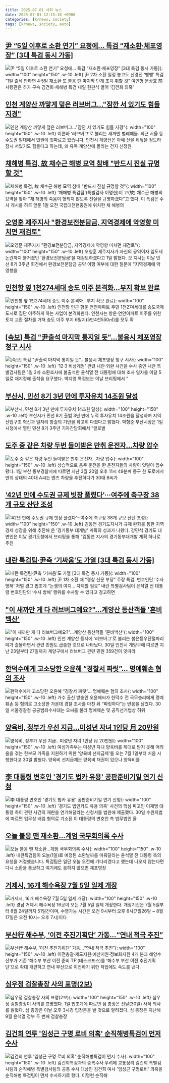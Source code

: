 ```yaml
---
title: 2025.07.01 사회 뉴스
date: 2025-07-01 12:15:16 +0900
categories: [krnews, society]
tags: [krnews, society, auto]
---
```

## [尹 “5일 이후로 소환 연기” 요청에… 특검 “재소환·체포영장” [3대 특검 동시 가동]](https://n.news.naver.com/mnews/article/022/0004047799)

![尹 “5일 이후로 소환 연기” 요청에… 특검 “재소환·체포영장” [3대 특검 동시 가동]](https://mimgnews.pstatic.net/image/origin/022/2025/07/01/4047799.jpg?type=nf220_150){: width="100" height="150" .w-10 .left}
尹 2차 소환 일정 놓고도 신경전 ‘팽팽’ 특검 “1일 출석 안하면 4·5일 재소환 또 불응 땐 마지막 단계 조치 취할 것” 여인형·문상호 前 사령관은 추가 구속 김건희·채해병 특검 내일 현판식 열어 ‘김건희 의혹’

## [인천 계양산 까맣게 덮은 러브버그…"잠깐 서 있기도 힘들 지경"](https://n.news.naver.com/mnews/article/448/0000539041)

![인천 계양산 까맣게 덮은 러브버그…"잠깐 서 있기도 힘들 지경"](https://mimgnews.pstatic.net/image/origin/448/2025/07/01/539041.jpg?type=nf220_150){: width="100" height="150" .w-10 .left}
이른바 ‘러브버그’로 불리는 새까만 벌레떼들. 최근 서울 등 수도권 일대에서 민원이 잇따르고 있습니다. 인천시 계양산은 아예 산을 뒤덮을 정도라 잠시 서있기도 힘들다고 하는데, 왜 유독 계양산에 몰리는 건지 신정원

## [채해병 특검, 故 채수근 해병 묘역 참배 "반드시 진실 규명할 것"](https://n.news.naver.com/mnews/article/008/0005215258)

![채해병 특검, 故 채수근 해병 묘역 참배 "반드시 진실 규명할 것"](https://mimgnews.pstatic.net/image/origin/008/2025/07/01/5215258.jpg?type=nf220_150){: width="100" height="150" .w-10 .left}
'채해병 특검팀'(특별검사 이명현)이 고(故) 채수근 해병의 묘역을 찾아 "채 해병의 죽음이 헛되지 않도록 진실을 규명하겠다"고 했다. 이 특검은 수사 개시를 하루 앞둔 1일 오전 국립대전현충원에 위치한 채 해병의

## [오영훈 제주지사 "환경보전분담금, 지역경제에 악영향 미치면 재검토"](https://n.news.naver.com/mnews/article/421/0008342958)

![오영훈 제주지사 "환경보전분담금, 지역경제에 악영향 미치면 재검토"](https://mimgnews.pstatic.net/image/origin/421/2025/07/01/8342958.jpg?type=nf220_150){: width="100" height="150" .w-10 .left}
오영훈 제주지사가 자신의 공약이자 입도세 논란까지 불거졌던 '환경보전분담금'을 재검토하겠다고 1일 밝혔다. 오 지사는 이날 민선 8기 3주년 회견에서 환경보전분담금 공약 이행 여부에 대한 질문에 "지역경제에 악영향을

## [인천항 옆 1천274세대 송도 이주 본격화…부지 확보 완료](https://n.news.naver.com/mnews/article/001/0015479805)

![인천항 옆 1천274세대 송도 이주 본격화…부지 확보 완료](https://mimgnews.pstatic.net/image/origin/001/2025/07/01/15479805.jpg?type=nf220_150){: width="100" height="150" .w-10 .left}
인천항 인근 항운·연안아파트 주민 1천274세대를 송도국제도시로 집단 이주하게 하는 사업이 본격화한다. 인천시는 항운·연안아파트 이주를 위한 토지 교환 절차를 거쳐 송도 이주 부지 6필지(5만4천550㎡)를 모두 확

## [[속보] 특검 "尹출석 마지막 통지일 듯"…불응시 체포영장 청구 시사](https://n.news.naver.com/mnews/article/025/0003452007)

![[속보] 특검 "尹출석 마지막 통지일 듯"…불응시 체포영장 청구 시사](https://mimgnews.pstatic.net/image/origin/025/2025/07/01/3452007.jpg?type=nf220_150){: width="100" height="150" .w-10 .left}
'12·3 비상계엄' 관련 내란·외환 사건을 수사 중인 내란 특별검사팀은 1일 2차 소환조사에 불출석한 윤석열 전 대통령에 대해 조사 일자를 이달 5일로 재지정해 출석을 요구했다. 박지영 특검보는 이날 브리핑에서 "

## [부산시, 민선 8기 3년 만에 투자유치 14조원 달성](https://n.news.naver.com/mnews/article/005/0001786737)

![부산시, 민선 8기 3년 만에 투자유치 14조원 달성](https://mimgnews.pstatic.net/image/origin/005/2025/07/01/1786737.jpg?type=nf220_150){: width="100" height="150" .w-10 .left}
부산시가 민선 8기 출범 3년 만에 누적 투자유치 14조원을 달성하며 지역 산업구조 혁신과 일자리 창출의 기반을 확고히 다졌다고 밝혔다. 박형준 부산시장은 1일 시청에서 열린 민선 8기 3주년 기자간담회에서 “글로벌

## [도주 중 같은 차량 두번 들이받은 만취 운전자…차량 압수](https://n.news.naver.com/mnews/article/001/0015479918)

![도주 중 같은 차량 두번 들이받은 만취 운전자…차량 압수](https://mimgnews.pstatic.net/image/origin/001/2025/07/01/15479918.jpg?type=nf220_150){: width="100" height="150" .w-10 .left}
상습적으로 음주 운전을 한 운전자들의 차량이 잇달아 압수됐다. 1일 부산 동부경찰서에 따르면 지난 3월 20일 오후 11시 49분께 동구 한 도로에서 만취 상태의 40대 A씨는 벤츠 차량을 후진하다가 30대 B씨가

## [‘42년 만에 수도권 규제 빗장 풀렸다’···여주에 축구장 38개 규모 산단 조성](https://n.news.naver.com/mnews/article/081/0003553996)

![‘42년 만에 수도권 규제 빗장 풀렸다’···여주에 축구장 38개 규모 산단 조성](https://mimgnews.pstatic.net/image/origin/081/2025/07/01/3553996.jpg?type=nf220_150){: width="100" height="150" .w-10 .left}
김동연 경기도지사가 규제 완화를 통한 지역경제 성장을 위해 추진해 온 ‘경기동부 대개발’ 계획의 성과가 나왔다. 강민석 경기도 대변인은 이날 경기도청에서 브리핑을 통해 “김동연 지사의 경기동부대개발 계획 하나로 추진

## [내란 특검팀·尹측 ‘기싸움’도 가열 [3대 특검 동시 가동]](https://n.news.naver.com/mnews/article/022/0004047700)

![내란 특검팀·尹측 ‘기싸움’도 가열 [3대 특검 동시 가동]](https://mimgnews.pstatic.net/image/origin/022/2025/06/30/4047700.jpg?type=nf220_150){: width="100" height="150" .w-10 .left}
尹 1차 소환 때 “경찰 신문 부당” 주장 특검, 변호인단 ‘수사 방해’ 처벌 경고 법조계 “논쟁의 여지… 자제할 필요” 내란 특별검사팀이 윤석열 전 대통령 변호인단의 ‘수사 방해’ 행위를 수사할 수 있다고 경고하면

## ["이 새까만 게 다 러브버그예요?"…계양산 등산객들 '혼비백산'](https://n.news.naver.com/mnews/article/031/0000944659)

!["이 새까만 게 다 러브버그예요?"…계양산 등산객들 '혼비백산'](https://mimgnews.pstatic.net/image/origin/031/2025/06/30/944659.jpg?type=nf220_150){: width="100" height="150" .w-10 .left}
인천 계양산 등지에 '러브버그'로 불리는 붉은등우단털파리 떼가 출몰하면서 관련 민원도 급증한 것으로 나타났다. 30일 인천시 계양구에 따르면 지난 23일부터 27일까지 계양구에서 러브버그 관련 민원 359건이 잇따라

## [한덕수에게 고소당한 오윤혜 “경찰서 짜릿”… 명예훼손 혐의 조사](https://n.news.naver.com/mnews/article/366/0001088906)

![한덕수에게 고소당한 오윤혜 “경찰서 짜릿”… 명예훼손 혐의 조사](https://mimgnews.pstatic.net/image/origin/366/2025/07/01/1088906.jpg?type=nf220_150){: width="100" height="150" .w-10 .left}
가수 출신 방송인 오윤혜씨가 한덕수 전 국무총리에게 명예훼손 등 혐의로 고소당한 가운데 경찰 조사를 마친 뒤 “짜릿하다”는 반응을 남겼다. 30일 서울경찰청 공공범죄수사대는 오씨를 불러 명예훼손 및 공직선거법상 허위

## [양육비, 정부가 우선 지급…미성년 자녀 1인당 月 20만원](https://n.news.naver.com/mnews/article/215/0001214537)

![양육비, 정부가 우선 지급…미성년 자녀 1인당 月 20만원](https://mimgnews.pstatic.net/image/origin/215/2025/06/30/1214537.jpg?type=nf220_150){: width="100" height="150" .w-10 .left}
여성가족부는 미성년 자녀 양육비를 제대로 받지 못해 어려움을 겪는 한부모 가족을 지원하기 위한 '양육비 선지급제'를 오는 7월 1일부터 처음 시행한다고 30일 밝혔다. 양육비 선지급제는 양육비 채권이 있으나 양육비를

## [李 대통령 변호인 '경기도 법카 유용' 공판준비기일 연기 신청](https://n.news.naver.com/mnews/article/421/0008341980)

![李 대통령 변호인 '경기도 법카 유용' 공판준비기일 연기 신청](https://mimgnews.pstatic.net/image/origin/421/2025/06/30/8341980.jpg?type=nf220_150){: width="100" height="150" .w-10 .left}
'경기도 법인카드 유용 의혹' 사건의 핵심 피고인 이재명 대통령 측이 관련 사건의 재판을 연기해달라는 신청서를 법원에 제출했다. 30일 수원지법에 따르면 업무상 배임 혐의로 기소된 이 대통령의 변호인 측 법무법인 율

## [오늘 불응 땐 재소환…계엄 국무회의록 수사](https://n.news.naver.com/mnews/article/055/0001271096)

![오늘 불응 땐 재소환…계엄 국무회의록 수사](https://mimgnews.pstatic.net/image/origin/055/2025/07/01/1271096.jpg?type=nf220_150){: width="100" height="150" .w-10 .left}
내란특검팀이 오늘(1일)로 예정된 소환날짜를 미뤄달라는 윤석열 전 대통령 측의 요청을 거절했습니다. 특검팀은 일단 오늘 오전에 기다리겠다고 했는데 나오지 않는다면 다시 소환을 통보하고 여기에도 응하지 않으면 체포영장

## [거제시, 16개 해수욕장 7월 5일 일제 개장](https://n.news.naver.com/mnews/article/003/0013333207)

![거제시, 16개 해수욕장 7월 5일 일제 개장](https://mimgnews.pstatic.net/image/origin/003/2025/06/30/13333207.jpg?type=nf220_150){: width="100" height="150" .w-10 .left}
경남 거제시 해수욕장 16곳이 오는 7월 5일 일제 개장한다. 개장기간은 7월 5일부터 8월 24일까지 51일간이며, 수영가능 시간은 오전 9시부터 오후 6시(7월26일 ~ 8월17일은 오전 10시~ 오후 7시)이다

## [부산行 해수부, ‘이전 추진기획단’ 가동…“연내 적극 추진”](https://n.news.naver.com/mnews/article/016/0002492943)

![부산行 해수부, ‘이전 추진기획단’ 가동…“연내 적극 추진”](https://mimgnews.pstatic.net/image/origin/016/2025/07/01/2492943.jpg?type=nf220_150){: width="100" height="150" .w-10 .left}
이전총괄·제도지원·예산지원·정보화지원 4개 분과 해양수산부가 기존 ‘해수부 부산 이전 준비 TF’(태스크포스)를 ‘해수부 부산 이전 추진기획단’으로 확대 개편하고 연내 부산으로 이전하기 위한 작업에도 속도를 낸다.

## [심우정 검찰총장 사의 표명(2보)](https://n.news.naver.com/mnews/article/421/0008343187)

![심우정 검찰총장 사의 표명(2보)](https://mimgnews.pstatic.net/image/origin/421/2025/07/01/8343187.jpg?type=nf220_150){: width="100" height="150" .w-10 .left}
심우정 검찰총장이 사의를 표명했다. 1일 법조계에 따르면 심 총장은 전날(30일) 사직 의사를 밝혔다. 심 총장은 이날 오후 3시경 입장문을 낼 것으로 알려졌다. 심 총장은 지난해 9월 윤석열 정부 두 번째 검찰총장

## [김건희 연루 '임성근 구명 로비 의혹' 순직해병특검이 먼저 수사](https://n.news.naver.com/mnews/article/001/0015480509)

![김건희 연루 '임성근 구명 로비 의혹' 순직해병특검이 먼저 수사](https://mimgnews.pstatic.net/image/origin/001/2025/07/01/15480509.jpg?type=nf220_150){: width="100" height="150" .w-10 .left}
김건희특검과의 중복수사 우려에 교통정리 김건희 특별검사팀과 순직해병 특별검사팀의 공통 수사 대상인 김건희 여사 '임성근 구명로비' 의혹을 순직해병 특검팀이 먼저 수사하기로 했다. 이명현 순직해

